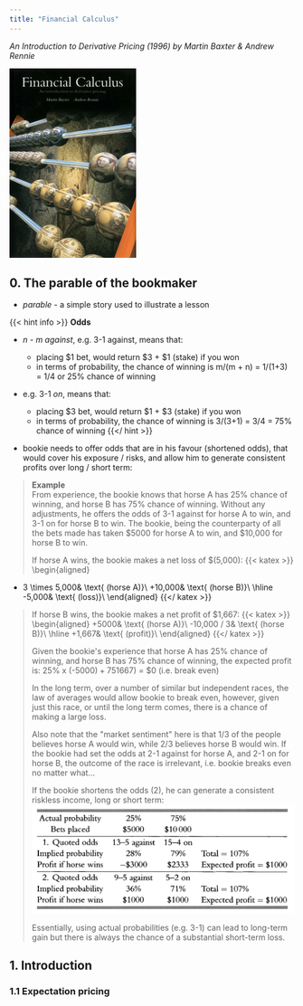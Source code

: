 ```yaml
---
title: "Financial Calculus"
---
```

_An Introduction to Derivative Pricing (1996) by Martin Baxter & Andrew Rennie_

![](img/cover.png)

## 0. The parable of the bookmaker

- _parable_ - a simple story used to illustrate a lesson  

{{< hint info >}}
**Odds**  
- _n - m against_, e.g. 3-1 against, means that:
  - placing $1 bet, would return $3 + $1 (stake) if you won
  - in terms of probability, the chance of winning is m/(m + n) = 1/(1+3) = 1/4 or 25% chance of winning
- e.g. 3-1 _on_, means that:
  - placing $3 bet, would return $1 + $3 (stake) if you won
  - in terms of probability, the chance of winning is 3/(3+1) = 3/4 = 75% chance of winning
{{</ hint >}}

- bookie needs to offer odds that are in his favour (shortened odds), that would cover his exposure / risks, and allow him to generate consistent profits over long / short term:  

> **Example**  
> From experience, the bookie knows that horse A has 25% chance of winning, and horse B has 75% chance of winning. Without any adjustments, he offers the odds of 3-1 against for horse A to win, and 3-1 on for horse B to win.
> The bookie, being the counterparty of all the bets made has taken $5000 for horse A to win, and $10,000 for horse B to win.  
>  
> If horse A wins, the bookie makes a net loss of $(5,000):
{{< katex >}}
\begin{aligned}
- 3 \times 5,000& \text{ (horse A)}\\
+10,000& \text{ (horse B)}\\
\hline
-5,000& \text{ (loss)}\\
\end{aligned}
{{</ katex >}}  
>  
> If horse B wins, the bookie makes a net profit of $1,667: 
> {{< katex >}}
\begin{aligned}
+5000& \text{ (horse A)}\\
-10,000 / 3& \text{ (horse B)}\\
\hline
+1,667& \text{ (profit)}\\
\end{aligned}
{{</ katex >}}  
>  
> Given the bookie's experience that horse A has 25% chance of winning, and horse B has 75% chance of winning, the expected profit is: 25% x (-$5000) + 75% x ($1667) = $0 (i.e. break even)  
>  
> In the long term, over a number of similar but independent races, the law of averages would allow bookie to break even, however, given just this race, or until the long term comes, there is a chance of making a large loss.  
>  
> Also note that the "market sentiment" here is that 1/3 of the people believes horse A would win, while 2/3 believes horse B would win. If the bookie had set the odds at 2-1 against for horse A, and 2-1 on for horse B, the outcome of the race is irrelevant, i.e. bookie breaks even no matter what...  
>   
> If the bookie shortens the odds (2), he can generate a consistent riskless income, long or short term:  
> ![](img/0.png)  
>  
> Essentially, using actual probabilities (e.g. 3-1) can lead to long-term gain but there is always the chance of a substantial short-term loss.  
>   

## 1. Introduction

### 1.1 Expectation pricing


